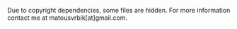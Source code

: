 Due to copyright dependencies, some files are hidden. For more information contact me at matousvrbik[at]gmail.com.
